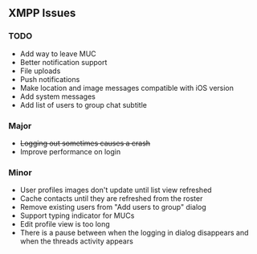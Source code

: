 ## XMPP Issues

### TODO

* Add way to leave MUC
* Better notification support
* File uploads
* Push notifications
* Make location and image messages compatible with iOS version
* Add system messages
* Add list of users to group chat subtitle

### Major

* <del>Logging out sometimes causes a crash</del>
* Improve performance on login

### Minor

* User profiles images don't update until list view refreshed
* Cache contacts until they are refreshed from the roster
* Remove existing users from "Add users to group" dialog
* Support typing indicator for MUCs
* Edit profile view is too long
* There is a pause between when the logging in dialog disappears and when the threads activity appears



